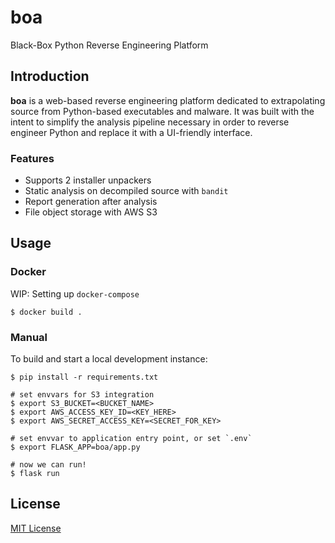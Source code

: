 # boa

Black-Box Python Reverse Engineering Platform

## Introduction

__boa__ is a web-based reverse engineering platform dedicated to extrapolating source from Python-based executables and malware. It was built with the intent to simplify the analysis pipeline necessary in order to reverse engineer Python and replace it with a UI-friendly interface.

### Features

* Supports 2 installer unpackers
* Static analysis on decompiled source with `bandit`
* Report generation after analysis
* File object storage with AWS S3

## Usage

### Docker

WIP: Setting up `docker-compose`

```
$ docker build .
```

### Manual

To build and start a local development instance:

```
$ pip install -r requirements.txt

# set envvars for S3 integration
$ export S3_BUCKET=<BUCKET_NAME>
$ export AWS_ACCESS_KEY_ID=<KEY_HERE>
$ export AWS_SECRET_ACCESS_KEY=<SECRET_FOR_KEY>

# set envvar to application entry point, or set `.env`
$ export FLASK_APP=boa/app.py

# now we can run!
$ flask run
```

## License

[MIT License](https://codemuch.tech/license.txt)
